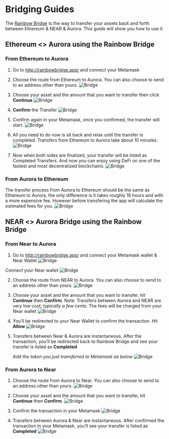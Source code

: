 # Bridging Guides

The [Rainbow Bridge](https://rainbowbridge.app/transfer) is the way to transfer your assets back and forth between Ethereum & NEAR & Aurora. This guide will show you how to use it.

## Ethereum <> Aurora using the Rainbow Bridge

### From Ethereum to Aurora

1. Go to http://rainbowbridge.app/ and connect your Metamask  

2. Choose the route from Ethereum to Aurora. You can also choose to send to an address other than yours.
![Bridge](img/bridging1.png) 

3. Choose your asset and the amount that you want to transfer then click **Continue**
![Bridge](img/bridging2.png) 

4. **Confirm** the Transfer
![Bridge](img/bridging3.png) 

5. Confirm again in your Metamask, once you confirmed, the transfer will start.
![Bridge](img/bridging4.png) 

6. All you need to do now is sit back and relax until the transfer is completed. Transfers from Ethereum to Aurora take about 10 minutes.
![Bridge](img/bridging5.png) 

7. Now when both sides are finalized, your transfer will be listed as Completed Transfers. And now you can enjoy using DeFi on one of the fastest and most decentralized blockchains.
![Bridge](img/bridging6.png) 


### From Aurora to Ethereum

The transfer process from Aurora to Ethereum should be the same as Ethereum to Aurora, the only difference is it takes roughly 16 hours and with a more expensive fee. However before transfering the app will calculate the estimated fees for you.
![Bridge](img/bridging7.png) 


## NEAR <> Aurora Bridge using the Rainbow Bridge

### From Near to Aurora

1. Go to http://rainbowbridge.app/ and connect your Metamask wallet & Near Wallet
![Bridge](img/bridging8.png) 

*Connect* your Near wallet
![Bridge](img/bridging9.png) 

2. Choose the route from NEAR to Aurora. You can also choose to send to an address other than yours.
![Bridge](img/bridging10.png) 

3. Choose your asset and the amount that you want to transfer, hit **Continue** then **Confirm**.
Note: Transfers between Aurora and NEAR are very low cost, *typically a few cents*. The fees will be charged from your Near wallet
![Bridge](img/bridging11.png) 


4. You’ll be redirected to your Near Wallet to confirm the transaction. Hit **Allow**
![Bridge](img/bridging12.png) 

5. Transfers between Near & Aurora are instantaneous. After the transaction, you’ll be redirected back to Rainbow Bridge and see your transfer is listed as **Completed**

    *Add the token you just transferred to Metamask as below*
    ![Bridge](img/bridging13.png) 


### From Aurora to Near

1. Choose the route from Aurora to Near. You can also choose to send to an address other than yours.
    ![Bridge](img/bridging14.png) 

2. Choose your asset and the amount that you want to transfer, hit **Continue** then **Confirm**.
    ![Bridge](img/bridging15.png) 


3. Confirm the transaction in your Metamask
    ![Bridge](img/bridging16.png) 


4. Transfers between Aurora & Near are instantaneous. After confirmed the transaction in your Metamask, you’ll see your transfer is listed as **Completed**
    ![Bridge](img/bridging17.png) 





